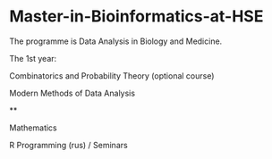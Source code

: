 # Master-in-Bioinformatics-at-HSE

The programme is Data Analysis in Biology and Medicine.

The 1st year:

Combinatorics and Probability Theory (optional course) 

Modern Methods of Data Analysis

**

Mathematics

R Programming (rus) / Seminars
